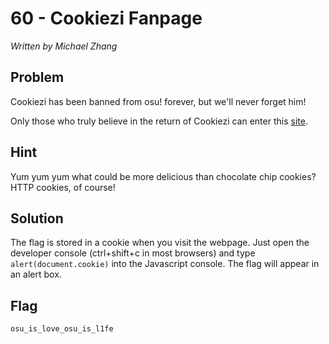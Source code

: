 # 60 - Cookiezi Fanpage

*Written by Michael Zhang*

## Problem

Cookiezi has been banned from osu! forever, but we'll never forget him!

Only those who truly believe in the return of Cookiezi can enter this [site](http://easyctf.com/sites/cookiezi).

## Hint

Yum yum yum what could be more delicious than chocolate chip cookies? HTTP cookies, of course!

## Solution

The flag is stored in a cookie when you visit the webpage. Just open the developer console (ctrl+shift+c in most browsers) and type `alert(document.cookie)` into the Javascript console. The flag will appear in an alert box.

## Flag

`osu_is_love_osu_is_l1fe`
